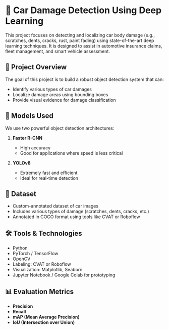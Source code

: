 # 🚗 Car Damage Detection Using Deep Learning

This project focuses on detecting and localizing car body damage (e.g., scratches, dents, cracks, rust, paint fading) using state-of-the-art deep learning techniques. It is designed to assist in automotive insurance claims, fleet management, and smart vehicle assessment.

## 📌 Project Overview

The goal of this project is to build a robust object detection system that can:
- Identify various types of car damages
- Localize damage areas using bounding boxes
- Provide visual evidence for damage classification

## 🧠 Models Used

We use two powerful object detection architectures:

1. **Faster R-CNN**
   - High accuracy
   - Good for applications where speed is less critical

2. **YOLOv8**
   - Extremely fast and efficient
   - Ideal for real-time detection

## 📁 Dataset

- Custom-annotated dataset of car images
- Includes various types of damage (scratches, dents, cracks, etc.)
- Annotated in COCO format using tools like CVAT or Roboflow

## 🛠️ Tools & Technologies

- Python
- PyTorch / TensorFlow
- OpenCV
- Labeling: CVAT or Roboflow
- Visualization: Matplotlib, Seaborn
- Jupyter Notebook / Google Colab for prototyping

## 📊 Evaluation Metrics

- **Precision**
- **Recall**
- **mAP (Mean Average Precision)**
- **IoU (Intersection over Union)**
